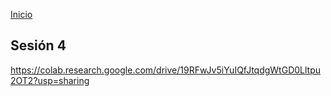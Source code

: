 <!-- No borrar o modificar -->
[Inicio](./index.md)

## Sesión 4


<!-- Su documentación aquí -->


https://colab.research.google.com/drive/19RFwJv5iYuIQfJtqdgWtGD0Lltpu2OT2?usp=sharing



